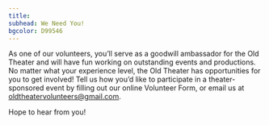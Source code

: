 ```yaml
---
title: 
subhead: We Need You!
bgcolor: D99546
---
```



As one of our volunteers, you’ll serve as a goodwill ambassador for
the Old Theater and will have fun working on outstanding events and
productions. No matter what your experience level, the Old Theater
has opportunities for you to get involved! Tell us how you’d like to
participate in a theater-sponsored event by filling out our online <nuxt-link to="/volunteer-form" class="underline">Volunteer Form</nuxt-link>,
or email us at <a href="mailto:oldtheatervolunteers@gmail.com">oldtheatervolunteers@gmail.com</a>.
         
Hope to hear from you!
     

<div class="flex">
  <button-link url="/volunteer-form" color="black" text="VOLUNTEER NOW"/>
</div>
